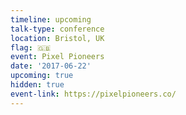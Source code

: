 ```yaml
---
timeline: upcoming
talk-type: conference
location: Bristol, UK
flag: 🇬🇧
event: Pixel Pioneers
date: '2017-06-22'
upcoming: true
hidden: true
event-link: https://pixelpioneers.co/
---
```

